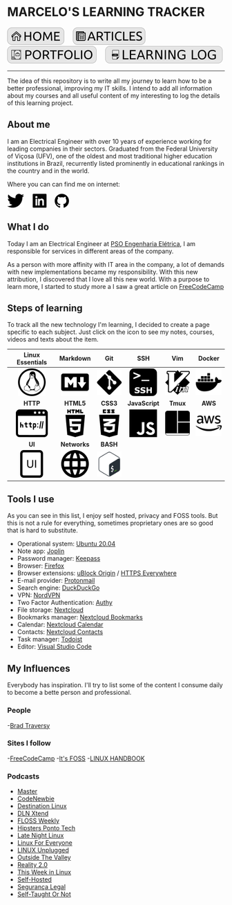# MARCELO'S LEARNING TRACKER

[![HOME](img/button_home.png)](https://github.com/mmmarceleza/My-Learning-Tracker#marcelos-learning-tracker) &nbsp; &nbsp; [![MY ARTICLES](img/button_article.png)](https://github.com/mmmarceleza/My-Learning-Tracker/blob/master/content/my-articles.md#my-articles) &nbsp; &nbsp; [![PORTFOLIO](img/button_portfolio.png)](https://github.com/mmmarceleza/My-Learning-Tracker/blob/master/content/portfolio.md#portfolio) &nbsp; &nbsp; [![LEARNING LOG](img/button_log.png)](https://github.com/mmmarceleza/My-Learning-Tracker/blob/master/content/learning-log.md#learning-log)

***

<!-- 
![Under Construction](img/under_construction.png)      Project under construction.
 -->

The idea of this repository is to write all my journey to learn how to be a better professional, improving my IT skills. I intend to add all information about my courses and all useful content of my interesting to log the details of this learning project. 

## About me

I am an Electrical Engineer with over 10 years of experience working for leading companies in their sectors. Graduated from the Federal University of Viçosa (UFV), one of the oldest and most traditional higher education institutions in Brazil, recurrently listed prominently in educational rankings in the country and in the world.

Where you can can find me on internet:

[![Twitter](img/twitter.png)](https://twitter.com/mmmarceleza) &nbsp; &nbsp; [![Linkedin](img/linkedin.png)](https://www.linkedin.com/in/marcelomarquesmelo/) &nbsp; &nbsp; [![Github](img/github.png)](https://github.com/mmmarceleza)

## What I do

Today I am an Electrical Engineer at [PSO Engenharia Elétrica](https://www.psoengenharia.com.br/), I am responsible for services in different areas of the company. 

As a person with more affinity with IT area in the company, a lot of demands with new implementations became my responsibility. With this new attribution, I discovered that I love all this new world. With a purpose to learn more, I started to study more a I saw a great article on [FreeCodeCamp](https://www.freecodecamp.org/)

## Steps of learning

To track all the new technology I'm learning, I decided to create a page specific to each subject. Just click on the icon to see my notes, courses, videos and texts about the item.

| Linux Essentials | Markdown | Git | SSH | Vim | Docker |
|:---:|:---:|:---:|:---:|:---:|:---:|
| [![Linux](img/tux.png)](https://github.com/mmmarceleza/My-Learning-Tracker/blob/master/content/LPI_Essentials/LPI_Essentials.md#lpi-essentials) | [![Markdown](img/markdown.png)](https://github.com/mmmarceleza/My-Learning-Tracker/blob/master/content/Markdown/Markdown.md#markdown) | [![Git](img/git.png)](https://github.com/mmmarceleza/My-Learning-Tracker/blob/master/content/Git/Git.md#git) | [![SSH](img/ssh.png)](https://github.com/mmmarceleza/My-Learning-Tracker/blob/master/content/SSH/ssh.md#ssh) | [![VIM](img/vim.png)](https://github.com/mmmarceleza/My-Learning-Tracker/blob/master/content/Vim/Vim.md#vim) | [![Docker](img/docker.png)](https://github.com/mmmarceleza/My-Learning-Tracker/blob/master/content/Docker/Docker.md#docker) |
| **HTTP** | **HTML5** | **CSS3** | **JavaScript** | **Tmux** | **AWS** |
| [![HTTP](img/http.png)](https://github.com/mmmarceleza/My-Learning-Tracker/blob/master/content/Http/http.md#http) | [![HTML5](img/html5.png)](https://github.com/mmmarceleza/My-Learning-Tracker/blob/master/content/HTML/html.md#html) | [![CSS3](img/css3.png)](https://github.com/mmmarceleza/My-Learning-Tracker/blob/master/content/CSS/css.md#css) | [![JAVASCRIPT](img/js.png)](https://github.com/mmmarceleza/My-Learning-Tracker/blob/master/content/JavaScript/javascript.md#javascript) | [![TMUX](img/tmux.png)](https://github.com/mmmarceleza/My-Learning-Tracker/blob/master/content/Tmux/tmux.md#tmux) | [![AWS](img/aws.png)](https://github.com/mmmarceleza/My-Learning-Tracker/blob/master/content/AWS/AWS.md#aws) |
| **UI** | **Networks** | **BASH** | |  |  |
| [![UI](img/ui.png)](https://github.com/mmmarceleza/My-Learning-Tracker/blob/master/content/UI/UI.md#ui) | [![Networks](img/network.png)](https://github.com/mmmarceleza/My-Learning-Tracker/blob/master/content/Network/network.md#network) | [![Bash](img/bash.png)]() |  |  |  |

## Tools I use

As you can see in this list, I enjoy self hosted, privacy and FOSS tools. But this is not a rule for everything, sometimes proprietary ones are so good that is hard to substitute.

- Operational system: [Ubuntu 20.04](https://ubuntu.com/)
- Note app: [Joplin](https://joplinapp.org/)
- Password manager: [Keepass](https://keepass.info/)
- Browser: [Firefox](https://www.mozilla.org/)
- Browser extensions: [uBlock Origin](https://addons.mozilla.org/en-US/firefox/addon/ublock-origin/) / [HTTPS Everywhere](https://addons.mozilla.org/en-US/firefox/addon/https-everywhere/)
- E-mail provider: [Protonmail](https://protonmail.com/)
- Search engine: [DuckDuckGo](https://duckduckgo.com/)
- VPN: [NordVPN](https://nordvpn.com/)
- Two Factor Authentication: [Authy](https://authy.com/)
- File storage: [Nextcloud](https://nextcloud.com/)
- Bookmarks manager: [Nextcloud Bookmarks](https://apps.nextcloud.com/apps/bookmarks)
- Calendar: [Nextcloud Calendar](https://apps.nextcloud.com/apps/calendar)
- Contacts: [Nextcloud Contacts](https://apps.nextcloud.com/apps/contacts) 
- Task manager: [Todoist](https://todoist.com/)
- Editor: [Visual Studio Code](https://code.visualstudio.com/)

## My Influences

Everybody has inspiration. I'll try to list some of the content I consume daily to become a bette person and professional.

### People

-[Brad Traversy](https://twitter.com/traversymedia)

### Sites I follow

-[FreeCodeCamp](https://www.freecodecamp.org/)
-[It's FOSS](https://itsfoss.com/)
-[LINUX HANDBOOK](https://linuxhandbook.com/)

### Podcasts

- [Master](https://changelog.com/master)
- [CodeNewbie](https://www.codenewbie.org/podcast)
- [Destination Linux](https://destinationlinux.org/archive/)
- [DLN Xtend](https://dlnxtend.com/)
- [FLOSS Weekly](https://twit.tv/shows/floss-weekly)
- [Hipsters Ponto Tech](https://hipsters.tech/)
- [Late Night Linux](https://latenightlinux.com/)
- [Linux For Everyone](https://www.linux4everyone.com/)
- [LINUX Unplugged](https://linuxunplugged.com/)
- [Outside The Valley](https://arc.dev/w/podcast)
- [Reality 2.0](https://www.reality2cast.com/)
- [This Week in Linux](https://tuxdigital.com/thisweekinlinux/)
- [Self-Hosted](https://selfhosted.show/)
- [Segurança Legal](https://www.segurancalegal.com/)
- [Self-Taught Or Not](https://www.selftaughtornot.com/)
